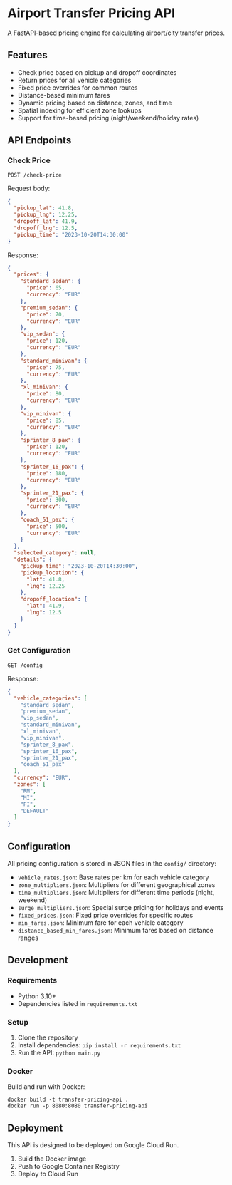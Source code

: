 # Airport Transfer Pricing API

A FastAPI-based pricing engine for calculating airport/city transfer prices.

## Features

- Check price based on pickup and dropoff coordinates
- Return prices for all vehicle categories
- Fixed price overrides for common routes
- Distance-based minimum fares
- Dynamic pricing based on distance, zones, and time
- Spatial indexing for efficient zone lookups
- Support for time-based pricing (night/weekend/holiday rates)

## API Endpoints

### Check Price

```
POST /check-price
```

Request body:
```json
{
  "pickup_lat": 41.8,
  "pickup_lng": 12.25,
  "dropoff_lat": 41.9,
  "dropoff_lng": 12.5,
  "pickup_time": "2023-10-20T14:30:00"
}
```

Response:
```json
{
  "prices": {
    "standard_sedan": {
      "price": 65,
      "currency": "EUR"
    },
    "premium_sedan": {
      "price": 70,
      "currency": "EUR"
    },
    "vip_sedan": {
      "price": 120,
      "currency": "EUR"
    },
    "standard_minivan": {
      "price": 75,
      "currency": "EUR"
    },
    "xl_minivan": {
      "price": 80,
      "currency": "EUR"
    },
    "vip_minivan": {
      "price": 85,
      "currency": "EUR"
    },
    "sprinter_8_pax": {
      "price": 120,
      "currency": "EUR"
    },
    "sprinter_16_pax": {
      "price": 180,
      "currency": "EUR"
    },
    "sprinter_21_pax": {
      "price": 300,
      "currency": "EUR"
    },
    "coach_51_pax": {
      "price": 500,
      "currency": "EUR"
    }
  },
  "selected_category": null,
  "details": {
    "pickup_time": "2023-10-20T14:30:00",
    "pickup_location": {
      "lat": 41.8,
      "lng": 12.25
    },
    "dropoff_location": {
      "lat": 41.9,
      "lng": 12.5
    }
  }
}
```

### Get Configuration

```
GET /config
```

Response:
```json
{
  "vehicle_categories": [
    "standard_sedan",
    "premium_sedan",
    "vip_sedan",
    "standard_minivan",
    "xl_minivan",
    "vip_minivan",
    "sprinter_8_pax",
    "sprinter_16_pax",
    "sprinter_21_pax",
    "coach_51_pax"
  ],
  "currency": "EUR",
  "zones": [
    "RM",
    "MI",
    "FI",
    "DEFAULT"
  ]
}
```

## Configuration

All pricing configuration is stored in JSON files in the `config/` directory:

- `vehicle_rates.json`: Base rates per km for each vehicle category
- `zone_multipliers.json`: Multipliers for different geographical zones
- `time_multipliers.json`: Multipliers for different time periods (night, weekend)
- `surge_multipliers.json`: Special surge pricing for holidays and events
- `fixed_prices.json`: Fixed price overrides for specific routes
- `min_fares.json`: Minimum fare for each vehicle category
- `distance_based_min_fares.json`: Minimum fares based on distance ranges

## Development

### Requirements

- Python 3.10+
- Dependencies listed in `requirements.txt`

### Setup

1. Clone the repository
2. Install dependencies: `pip install -r requirements.txt`
3. Run the API: `python main.py`

### Docker

Build and run with Docker:

```
docker build -t transfer-pricing-api .
docker run -p 8080:8080 transfer-pricing-api
```

## Deployment

This API is designed to be deployed on Google Cloud Run.

1. Build the Docker image
2. Push to Google Container Registry
3. Deploy to Cloud Run